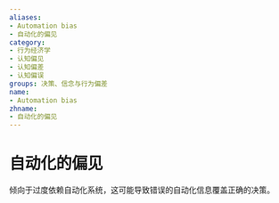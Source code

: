```yaml
---
aliases:
- Automation bias
- 自动化的偏见
category:
- 行为经济学
- 认知偏见
- 认知偏差
- 认知偏误
groups: 决策、信念与行为偏差
name:
- Automation bias
zhname:
- 自动化的偏见
---
```


# 自动化的偏见

倾向于过度依赖自动化系统，这可能导致错误的自动化信息覆盖正确的决策。
